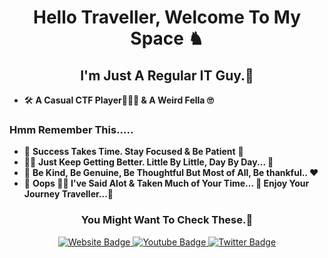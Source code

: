 
<h1 align="center"> Hello Traveller, Welcome To My Space ♞  </h1>

<h2 align="center"> I'm Just A Regular IT Guy.🤫 </h2>

- 🛠️ **A Casual CTF Player🤦🏽‍♂️ & A Weird Fella 🙄** 

### Hmm Remember This.....
- 🥅 **Success Takes Time. Stay Focused & Be Patient** 🤗 
- 🏋🏻 **Just Keep Getting Better. Little By Little, Day By Day... 🥳**
- 🤝 **Be Kind, Be Genuine, Be Thoughtful But Most of All, Be thankful.. ❤️**
- 🤡 **Oops 🤦‍♂️ I've Said Alot & Taken Much of Your Time... 🤭 Enjoy Your Journey Traveller...🥳**

<h3 align="center"> You Might Want To Check These.🤫 </h3>

<div id="badges" align="center">
  <a href="https://r0b0tg4ng.github.io/">
    <img src="https://img.shields.io/badge/website-000000?style=for-the-badge&logo=About.me&logoColor=gold" alt="Website Badge"/>
  </a>
  <a href="https://www.youtube.com/channel/UCSY-pfwuYspZFlRsO7vBfIQ/">
    <img src="https://img.shields.io/badge/YouTube-red?style=for-the-badge&logo=youtube&logoColor=white" alt="Youtube Badge"/>
  </a>
  <a href="https://twitter.com/r0b0tg4ng/">
    <img src="https://img.shields.io/badge/Twitter-blue?style=for-the-badge&logo=twitter&logoColor=white" alt="Twitter Badge"/>
  </a>
</div>
